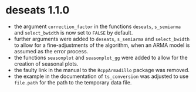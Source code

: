 # deseats 1.1.0
- the argument `correction_factor` in the functions `deseats`, `s_semiarma` and 
  `select_bwidth` is now set to `FALSE` by default.
- further arguments were added to `deseats`, `s_semiarma` and `select_bwidth` to
  allow for a fine-adjustments of the algorithm, when an ARMA model is assumed
  as the error process.
- the functions `seasonplot` and `seasonplot_gg` were added to allow for the
  creation of seasonal plots.
- the faulty link in the manual to the `RcppArmadillo` package was removed.
- the example in the documentation of `ts_conversion` was adjusted to use `file.path` for the path to the temporary data file.